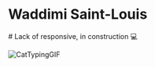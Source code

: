 # Waddimi Saint-Louis

﻿# Lack of responsive, in construction 💻
 
![CatTypingGIF](https://github.com/user-attachments/assets/b4cd6e72-14c9-49b7-9e99-3c891d9ef685)

